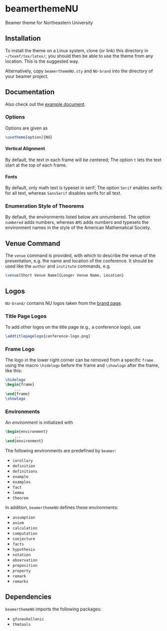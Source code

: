 # beamerthemeNU

Beamer theme for Northeastern University

## Installation

To install the theme on a Linux system, clone (or link) this directory in
`~/texmf/tex/latex/`;  you should then be able to use the theme from any
location.  This is the suggested way.

Alternatively, copy `beamerthemeNU.sty` and `NU-brand` into the directory of
your beamer project.

## Documentation

Also check out the [example document](examples/example.pdf).

### Options

Options are given as
```LaTeX
\usetheme[option]{NU}
```

#### Vertical Alignment

By default, the text in each frame will be centered;  The option `t` lets the
text start at the top of each frame.

#### Fonts

By default, only math text is typeset in serif;  The option `Serif` enables
serifs for all text, whereas `SansSerif` disables serifs for all text.

### Enumeration Style of Theorems

By default, the environments listed below are unnumbered. The option `numbered`
adds numbers, whereas `AMS` adds numbers and typesets the environment names in
the style of the American Mathematical Society.

## Venue Command

The `venue` command is provided, with which to describe the venue of the
presentation, e.g. the name and location of the conference.  It should be used
like the `author` and `institute` commands, e.g.

```LaTeX
\venue[Short Venue Name]{Longer Venue Name, Location}
```

## Logos

`NU-brand/` contains NU logos taken from the
[brand page](https://brand.northeastern.edu/guide/downloads/files/).

### Title Page Logos

To add other logos on the title page (e.g., a conference logo), use

```LaTeX
\addtitlepagelogo{conference-logo.png}
```

### Frame Logo

The logo in the lower right corner can be removed from a specific `frame` using
the macro `\hidelogo` before the frame and `\showlogo` after the frame, like
this:

```LaTeX
\hidelogo
\begin{frame}
    ...
\end{frame}
\showlogo
```

### Environments

An _environment_ is initialized with

```LaTeX
\begin{environment}
    ...
\end{environment}
```

The following environments are predefined by `beamer`:
* `corollary`
* `definition`
* `definitions`
* `example`
* `examples`
* `fact`
* `lemma`
* `theorem`

In addition, `beamerthemeNU` defines these environments:
* `assumption`
* `axiom`
* `calculation`
* `computation`
* `conjecture`
* `facts`
* `hypothesis`
* `notation`
* `observation`
* `proposition`
* `property`
* `remark`
* `remarks`

## Dependencies

`beamerthemeNU` imports the following packages:
* `gfsneohellenic`
* `thmtools`
